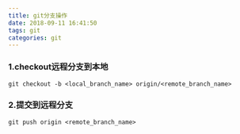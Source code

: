 ```yaml
---
title: git分支操作
date: 2018-09-11 16:41:50
tags: git
categories: git
---
```


### 1.checkout远程分支到本地
```
git checkout -b <local_branch_name> origin/<remote_branch_name>
```

### 2.提交到远程分支
```
git push origin <remote_branch_name>
```
